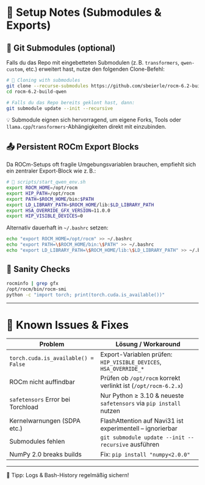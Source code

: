 # 🔧 Setup Notes (Submodules & Exports)

## 🔁 Git Submodules (optional)

Falls du das Repo mit eingebetteten Submodulen (z. B. `transformers`, `qwen-custom`, etc.) erweitert hast, nutze den folgenden Clone-Befehl:

```bash
# 🔄 Cloning with submodules
git clone --recurse-submodules https://github.com/sbeierle/rocm-6.2-build-qwen.git
cd rocm-6.2-build-qwen

# Falls du das Repo bereits geklont hast, dann:
git submodule update --init --recursive
```

💡 Submodule eignen sich hervorragend, um eigene Forks, Tools oder `llama.cpp`/`transformers`-Abhängigkeiten direkt mit einzubinden.

## 📤 Persistent ROCm Export Blocks

Da ROCm-Setups oft fragile Umgebungsvariablen brauchen, empfiehlt sich ein zentraler Export-Block wie z. B.:

```bash
# 📁 scripts/start_qwen_env.sh
export ROCM_HOME=/opt/rocm
export HIP_PATH=/opt/rocm
export PATH=$ROCM_HOME/bin:$PATH
export LD_LIBRARY_PATH=$ROCM_HOME/lib:$LD_LIBRARY_PATH
export HSA_OVERRIDE_GFX_VERSION=11.0.0
export HIP_VISIBLE_DEVICES=0
```

Alternativ dauerhaft in `~/.bashrc` setzen:

```bash
echo "export ROCM_HOME=/opt/rocm" >> ~/.bashrc
echo "export PATH=\$ROCM_HOME/bin:\$PATH" >> ~/.bashrc
echo "export LD_LIBRARY_PATH=\$ROCM_HOME/lib:\$LD_LIBRARY_PATH" >> ~/.bashrc
```

## 🧪 Sanity Checks

```bash
rocminfo | grep gfx
/opt/rocm/bin/rocm-smi
python -c "import torch; print(torch.cuda.is_available())"
```

---

# 🧩 Known Issues & Fixes

| Problem                            | Lösung / Workaround                                                |
|------------------------------------|---------------------------------------------------------------------|
| `torch.cuda.is_available() = False`| Export-Variablen prüfen: `HIP_VISIBLE_DEVICES`, `HSA_OVERRIDE_*`   |
| ROCm nicht auffindbar              | Prüfen ob `/opt/rocm` korrekt verlinkt ist (`/opt/rocm-6.2.x`)     |
| `safetensors` Error bei Torchload  | Nur Python ≥ 3.10 & neueste `safetensors` via `pip install` nutzen |
| Kernelwarnungen (SDPA etc.)        | FlashAttention auf Navi31 ist experimentell – ignorierbar          |
| Submodules fehlen                  | `git submodule update --init --recursive` ausführen                |
| NumPy 2.0 breaks builds            | Fix: `pip install "numpy<2.0.0"`                                   |

---

📍 Tipp: Logs & Bash-History regelmäßig sichern!
